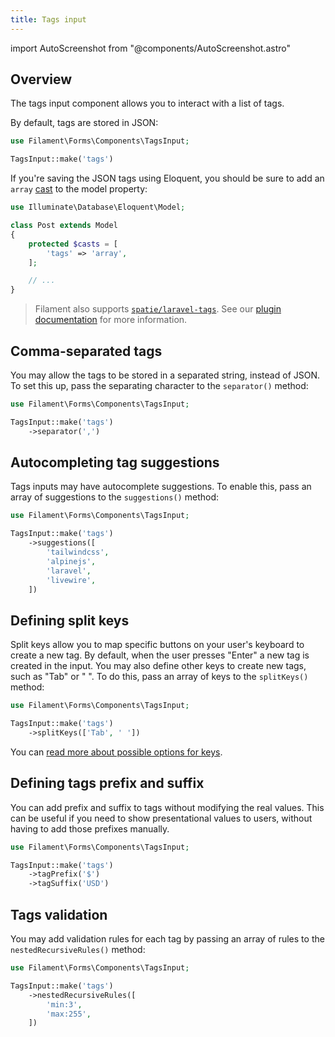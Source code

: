 ```yaml
---
title: Tags input
---
```

import AutoScreenshot from "@components/AutoScreenshot.astro"

## Overview

The tags input component allows you to interact with a list of tags.

By default, tags are stored in JSON:

```php
use Filament\Forms\Components\TagsInput;

TagsInput::make('tags')
```

<AutoScreenshot name="forms/fields/tags-input/simple" alt="Tags input" version="3.x" />

If you're saving the JSON tags using Eloquent, you should be sure to add an `array` [cast](https://laravel.com/docs/eloquent-mutators#array-and-json-casting) to the model property:

```php
use Illuminate\Database\Eloquent\Model;

class Post extends Model
{
    protected $casts = [
        'tags' => 'array',
    ];

    // ...
}
```

> Filament also supports [`spatie/laravel-tags`](https://github.com/spatie/laravel-tags). See our [plugin documentation](/plugins/spatie-tags) for more information.

## Comma-separated tags

You may allow the tags to be stored in a separated string, instead of JSON. To set this up, pass the separating character to the `separator()` method:

```php
use Filament\Forms\Components\TagsInput;

TagsInput::make('tags')
    ->separator(',')
```

## Autocompleting tag suggestions

Tags inputs may have autocomplete suggestions. To enable this, pass an array of suggestions to the `suggestions()` method:

```php
use Filament\Forms\Components\TagsInput;

TagsInput::make('tags')
    ->suggestions([
        'tailwindcss',
        'alpinejs',
        'laravel',
        'livewire',
    ])
```

## Defining split keys

Split keys allow you to map specific buttons on your user's keyboard to create a new tag. By default, when the user presses "Enter" a new tag is created in the input. You may also define other keys to create new tags, such as "Tab" or " ". To do this, pass an array of keys to the `splitKeys()` method:

```php
use Filament\Forms\Components\TagsInput;

TagsInput::make('tags')
    ->splitKeys(['Tab', ' '])
```

You can [read more about possible options for keys](https://developer.mozilla.org/en-US/docs/Web/API/KeyboardEvent/key).

## Defining tags prefix and suffix
You can add prefix and suffix to tags without modifying the real values. This can be useful if you need to show presentational values to users, without having to add those prefixes manually.

```php
use Filament\Forms\Components\TagsInput;

TagsInput::make('tags')
    ->tagPrefix('$')
    ->tagSuffix('USD')
```

## Tags validation

You may add validation rules for each tag by passing an array of rules to the `nestedRecursiveRules()` method:

```php
use Filament\Forms\Components\TagsInput;

TagsInput::make('tags')
    ->nestedRecursiveRules([
        'min:3',
        'max:255',
    ])
```

